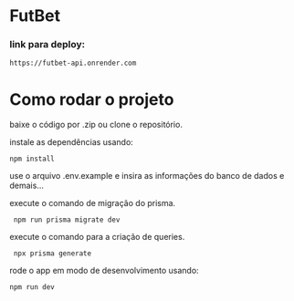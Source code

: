# FutBet

### link para deploy: 
    https://futbet-api.onrender.com

# Como rodar o projeto

 baixe o código por .zip ou clone o repositório.

instale as dependências usando:

    npm install

 use o arquivo .env.example e insira as informações do banco de dados e demais...

 execute o comando de migração do prisma.

     npm run prisma migrate dev
 execute o comando para a criação de queries.

     npx prisma generate
 rode o app em modo de desenvolvimento usando:

    npm run dev
